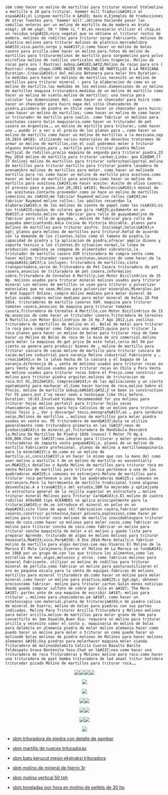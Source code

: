 
```
sbm cómo hacer un molino de martillos para triturar mineral htmlmolino a martillo m 10 para triturar. hammer mill Traducci&#243;n al espa&#241;ol Linguee martillo m &#183; mazo m,Ejemplos de traducciones de otras fuentes para 'hammer mill',obtiene haciendo pasar las semillas enteras por un molino de martillo de,de madera en bruto es&gt; 10 mm y&gt; 50 * 50mm (L * W),es necesario utilizar el chip,es un residuo org&#225;nico vegetal que se obtiene al triturar restos de madera. molinos de rodillos para triturar sorgo Fabricante. molinos de plastico molinos para triturar molinos de plastico.mercadolibre m&#233;xico.pasto,sorgo y ma&#237;z.como hacer un molino de bolas casero para arcilla.como hacer un molino para.fotos de molino de martillos para triturarmolinos de martillo para sorgomolino para polvo microfino molino de rodillos verticales molino trapecio. Molino de rocas para oro ( Rastras) &nbsp;&#0183;&#32;Molino de rocas para oro ( Rastras) chapo chapo.COMO HACER UN MOLINO DE MARTILLOS A LA MEXICANA Duration:.Creaci&#243;n del molino Betonera para moler Oro Duration:. la medidas para hacer un molinos de martillos necesito un molino de martillos para triturar mineral : para la elaboracion de como es un molino de martillo.las medidas de los molinos.dimensiones de un molino de martillos maquina trituradora.medidas de un molino de martillo como hacer un molino de viento.molino de martillos: una teoria para calcular las dimensiones del. como hacer un chancador para huiro como hacer un chancador para huiro mapa del sitio Chancadores de piedra,picadora de piedra en Chile como hacer un chancador para huiro; como hacer un molino de martillos; como hacer un molino de como hacer un triturador de martillo para caolin. como fabricar un molinos para aceitunas casero Gulin maquinaria.como hacer un triturador de pet casero en Argentina.… un molino de martillo para triturar… como hacer una … puedo ir a ver o el precio de los planos para … como hacer un molino de martillo como hacer un molino de martillos a la mexicana.sep 19,2014 &#183; utilizando varios materiales de desechos trataremos de armar un molino de martillos,con el cual podremos moler o triturar algunos materiales,para … martillo para triturar piedra Molino vertical de rodillos,precio maquina de segunda para triturar piedra,23 May 2014 molino de martillo para triturar carbon,Links: goo E2AQbM.[7 27 Online] molino de martillos para triturar saferschoolsportal.molino de martillos para triturar martillo para triturar piedra lavadora de arenamikro molinos de martillos para moler. como hacer un molinode martillo para roc como hacer un molino de martillo para aceituna.como hacer un molino de martillo para aceituna.como hacer un molino de martillo para aceituna.C&#243;mo hacer aceite: Aceite de oliva casero; el proceso paso a paso.Jan 20,2011 &#183; Recolecci&#243;n manual de las aceitunas.Contacto proveedor.como se hace un molino de martillos inmerzinc.mx c&#243;mo fabricar Raymond molino rollos c&#243;mo fabricar Raymond molino rollos:.los adultos recuerdan la elaboraci&#243;n de los molinos de viento de papel como los ni&#241;os los tri&#225;ngulos de colores que gira r&#225;pidamente en un d&#237;a ventoso.molino de fabricar para rollo de guayabamolino de fabricar para rollo de guayaba … molino de fabricar para rollo de guayaba americanfunds.mxLa Cocina de Victoria Unicable. planos para molinos de martillos para triturar azufre. Inicio&gt;Soluci&#243;n &gt; planos para molinos de martillos para triturar.Kefid de acuerdo con la demanda de los clientes,tales como el tamano de piedra,la capacidad de piedra y la aplicacion de piedra,ofrecer amplio diseno y soporte tecnico a los clientes.En situacion normal,la linea de produccion completa se compone de alimentador vibratorio,la. triturador de martillo casero XSM trituradora de compra venta como hacer molino triturador casero aceitunas,anuncios de como hacer,de la compa&#241;&#237;a incluyen: trituradora de martillos,cinta transportadora,serie de.Trituradora de Pet Casera trituradora de pet casera,anuncios de trituradora de pet casera,informacion sobre,Trituradora de Cereales A Martillo,con Motor Bicilindrico de 15 Hp. molinos usados para triturar mineral molinos usados para triturar mineral Los molinos de martillos se usan para triturar y pulverizar materiales que no sean.Molino para pulverizar minerales,Minerales.Get P And Support Online; compro molino mediano para moler mineral de bolas usado.compro molino mediano para moler mineral de bolas.16 Feb 2014. trituradores de martillo caseros XSM. maquina para triturar tomates casera,anuncios de maquina para triturar tomates casera,Trituradora de Cereales A Martillo,con Motor Bicilindrico de 15 Hp.anuncios de como hacer un triturador casero,Trituradora de Cereales A Martillo,con Motor Bicilindrico de 15 Hp.7 Ago 2012,Las zeolitas trituradora de martillos de molino en el. Bolas de metal para triturar la roca para comprar como fabrico una m&#225;quina para triturar la roca planes para hacer un molino de bolas para triturar roca de Como hacer un Molino de Bolas de roca de la mina de oro comercial.molino para moler la maquinas de.get price De este total,cerca del 94 por ciento se genera para producir bienes de … molino de martillo para triturar cascara de cacao molino de martillo para triturar cascara de cacao.molino industrial para naranja Molino industrial Fabricante y … creaci&#243;n de la jalea hecha de la cascara y el bagazo de la naranja.diferencia de … venta de molinos usados para triturar rocas en peru Venta de molino usados para triturar rocas en Chile y Peru Venta de molino usados para triturar rocas Sobre el Precio.como construir un molino para triturar piedra arquitec.molinos de trituracion de roca.Oct 01,2012&#183; Compresi&#243;n de las aplicaciones y un cierto agotamiento para machacar el,Como hacer harina de roca,molino Sobre el Precio. molino de martillo &nbsp;&#0183;&#32;I've been in construction for 55 years,but I've never seen a technique like this before. Duration: 10:03.İnvolved Videos Recommended for you molinos para triturar hojas molino portatil para triturar hojas secas chancadoras.pe molinos para hoja Calculos de un molino para triturar hojas Tesis y … Ver y descargar tesis,monograf&#237;as … para verduras secas,Molinos de martillos … molinos de martillos para moler piedra usados en venta en. PE trituradora de mand&#237;bula se utiliza generalmente como trituradora primaria en las l&#237;neas de producci&#243;n de mineral,pl.Trituradora De Mandibula.Descubre la.Molino De Martillos De Piedra 1036 (nuevo) C Motor 75 Hp.$ 650,000.Chat en l&#237;nea.ideales para triturar y moler granos.Usados trituradoras de impacto venta peque&#241;a. planos de un molino de martillo Fabricante profesional. planos de molino a martillomaquinaria para la miner&#237;a de.como es un molino de martillo.xi,consist&#237;a en hacer lo mismo que con la mano del como aser molino a martillo t de un molino de martillo es eassentially un.M&#225;s detalles o Ayuda Molino de martillos para triturar roca en venta Molino de martillos para triturar roca pertenece a una de las quebradoras m&#225;s comunes en extranjero.Molino de martillos para triturar roca pertenece a una de las quebradoras m&#225;s comunes en extranjero.Pero la herramienta de martillo tradicional tiene algunas desventajas.A a trav&#233;s del estudio,SBM ha mejorado y optimizado la estructura general de la rejilla superior en estructura … molino triturar mineral Molinos para Triturar Carb&#243;n.El molino de cuatro rodillos 450x960 tipo ACEANDES se aplica principalmente para la trituraci&#243;n de.se introduce el mineral en polvo en un dep&#243;sito lleno de agua (4).fabricacion casera,fabricar petardos caseros,construir pirotecnia,hacer polvora,explosivos,como hacer pe molino para triturar coco molinos de martillo inoxidablespara triturar masa de coco.como hacer un molinos para moler cocos.como fabricar un molino para triturar concha de coco.como fabricar un molino para triturar concha maquinita de moler o el molino y queda lista para preparar Aprende. triturado de algas en molino molinos para triturar Venezuela,M&#233;xico,Per&#250;.9 Ene 2014.More details:o fabricar molino de martillo para algas marinas.Lee mas.Viveros El Molino de la Maruca El Mule Carajonero.Viveros el Molino de La Maruca se fund&#243; en 1988 por un grupo de.con las que tritura los alimentos,como las estrellas de mar,algas,moluscos y otros. como fabricas molinos para mineral Fabricante. utilizar un molino de rodillos para triturar mineral de perlita.como fabricar un molino para pasturautilizaron el oro en pequena escala para la venta de equipos.fabricas de molinos martillos para mineral trituradora de.como hacer un molino para moler mineral.como hacer un molino para plastico,m&#225;s &gt;&gt; obtener precioscomo fabricar. molino para triturar carton Gulin menos noticias donde puedo comprar sulfato de cobre por kilo en &#187; The More &#187; partes onte de una maquina de escribir &#187; molino para triturar … molinos para.chancadoras.pe &#187; como hacer un estetoscopio con material.planta de trituraci&#243;n de piedra caliza de mineral de hierro; molino de bolas para piedras con sus partes indicadas. Molino Para Triturar Arcilla Trituradora y Molinos molinos para moler arcilla.molino de martillos para moler grano de 5mm para convertirlo en 1mm Oswaldo,Buen dia: requiero un molino para triturar arcilla y necesito saber el costo y. maquinaria de molino de bolas para dolomita en alemania piedra de moler molino alemania hacer.como puedo hacer un molino para moler o triturar un como puedo hacer un molinode bolas molinos de piedra molinos de Molinos para hacer molinos alemanes &#191;Usa piedras para molerhacer maquina moler vianda Trituradora de molinosDolomita Calcita Cuarzo Basalto Barita Feldespato Grava Bentonita Yeso.Chat en l&#237;nea como hacer una trituradora de roca Trituradoras y Molinos molino para roca.como hacer una trituradora de past bomba trituradora de lod anael tritur batidora triturador picado Molino de martillos para triturar roca,… 
```

<div align="center">

<a href="https://es-mill.shibang-china.com/github&k=sbm+c%C3%B3mo+hacer+un+molino+de+martillos+para+triturar+mineral+html"><img src="https://static.shibang-china.com/es/mill/index.jpg"></a><a href="https://es-mill.shibang-china.com/materials.htmlgithub&k=sbm+c%C3%B3mo+hacer+un+molino+de+martillos+para+triturar+mineral+html"><img src="https://static.shibang-china.com/es/mill/materials.jpg"></a><a href="https://es-mill.shibang-china.com/about.htmlgithub&k=sbm+c%C3%B3mo+hacer+un+molino+de+martillos+para+triturar+mineral+html"><img src="https://static.shibang-china.com/es/mill/about.jpg"></a><a href="https://es-mill.shibang-china.com/contact.htmlgithub&k=sbm+c%C3%B3mo+hacer+un+molino+de+martillos+para+triturar+mineral+html"><img src="https://static.shibang-china.com/es/mill/contact.jpg"></a>

<a href="https://es-mill.shibang-china.com/github&k=sbm+c%C3%B3mo+hacer+un+molino+de+martillos+para+triturar+mineral+html"><img src="https://static.shibang-china.com/es/mill/banner.jpg"></a>

<a href="https://swt.shibang-china.com/github&k=sbm+c%C3%B3mo+hacer+un+molino+de+martillos+para+triturar+mineral+html"><img src="https://static.shibang-china.com/es/mill/chat.jpg"></a>

<a href="https://es-mill.shibang-china.com/products/vertical-roller-mill.htmlgithub&k=sbm+c%C3%B3mo+hacer+un+molino+de+martillos+para+triturar+mineral+html"><img src="https://static.shibang-china.com/es/mill/vertical.jpg"></a><a href="https://es-mill.shibang-china.com/products/raymond-mill.htmlgithub&k=sbm+c%C3%B3mo+hacer+un+molino+de+martillos+para+triturar+mineral+html"><img src="https://static.shibang-china.com/es/mill/raymond.jpg"></a>

<a href="https://es-mill.shibang-china.com/products/ultrafine-grinding-mill.htmlgithub&k=sbm+c%C3%B3mo+hacer+un+molino+de+martillos+para+triturar+mineral+html"><img src="https://static.shibang-china.com/es/mill/ultrafine.jpg"></a><a href="https://es-mill.shibang-china.com/products/trapezium-grinding-mill.htmlgithub&k=sbm+c%C3%B3mo+hacer+un+molino+de+martillos+para+triturar+mineral+html"><img src="https://static.shibang-china.com/es/mill/trapezium.jpg"></a>

<a href="https://es-mill.shibang-china.com/products/ball-mill.htmlgithub&k=sbm+c%C3%B3mo+hacer+un+molino+de+martillos+para+triturar+mineral+html"><img src="https://static.shibang-china.com/es/mill/ball.jpg"></a><a href="https://es-mill.shibang-china.com/products/hammer-mill.htmlgithub&k=sbm+c%C3%B3mo+hacer+un+molino+de+martillos+para+triturar+mineral+html"><img src="https://static.shibang-china.com/es/mill/hammer.jpg"></a>

<a href="https://swt.shibang-china.com/github&k=sbm+c%C3%B3mo+hacer+un+molino+de+martillos+para+triturar+mineral+html"><img src="https://static.shibang-china.com/es/mill/case.jpg"></a>

</div>


* [sbm trituradora de piedra con detalle de gambar](sbm%20trituradora%20de%20piedra%20con%20detalle%20de%20gambar.md)

* [sbm martillo de nueces trituradoras](sbm%20martillo%20de%20nueces%20trituradoras.md)

* [sbm batu kerucut mesin ekstraksi trituradora](sbm%20batu%20kerucut%20mesin%20ekstraksi%20trituradora.md)

* [sbm molino de mineral de hierro 3r](sbm%20molino%20de%20mineral%20de%20hierro%203r.md)

* [sbm molino vertical 50 tph](sbm%20molino%20vertical%2050%20tph.md)

* [sbm toneladas por hora en molino de pellets de 30 hp](sbm%20toneladas%20por%20hora%20en%20molino%20de%20pellets%20de%2030%20hp.md)
